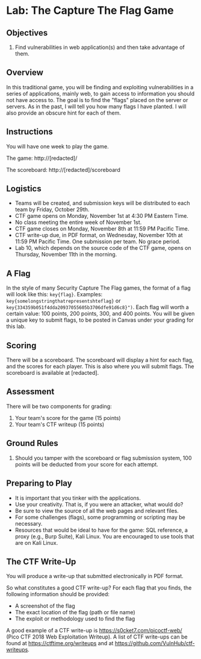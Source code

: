 # Lab: The Capture The Flag Game 

## Objectives

1. Find vulnerabilities in web application(s) and then take advantage of them.

## Overview

In this traditional game, you will be finding and exploiting vulnerabilities in a series of applications, mainly web, to gain access to information you should not have access to. The goal is to find the "flags" placed on the server or servers. As in the past, I will tell you how many flags I have planted. I will also provide an obscure hint for each of them.

## Instructions

You will have one week to play the game.

The game: http://[redacted]/

The scoreboard: http://[redacted]/scoreboard

## Logistics

* Teams will be created, and submission keys will be distributed to each team by Friday, October 29th.
* CTF game opens on Monday, November 1st at 4:30 PM Eastern Time.
* No class meeting the entire week of November 1st.
* CTF game closes on Monday, November 8th at 11:59 PM Pacific Time.
* CTF write-up due, in PDF format, on Wednesday, November 10th at 11:59 PM Pacific Time. One submission per team.  No grace period.
* Lab 10, which depends on the source code of the CTF game, opens on Thursday, November 11th in the morning.

## A Flag

In the style of many Security Capture The Flag games, the format of a flag will look like this: `key{flag}`. Examples: `key{somelongstringthatrepresentshteflag}` or `key{334359b051f4dda20937055605b3706dfe91d6c8}")`. Each flag will worth a certain value: 100 points, 200 points, 300, and 400 points. You will be given a unique key to submit flags, to be posted in Canvas under your grading for this lab.

## Scoring

There will be a scoreboard. The scoreboard will display a hint for each flag, and the scores for each player.  This is also where you will submit flags.  The scoreboard is available at [redacted].

## Assessment

There will be two components for grading:

1. Your team's score for the game (15 points)
2. Your team's CTF writeup (15 points)

## Ground Rules

1. Should you tamper with the scoreboard or flag submission system, 100 points will be deducted from your score for each attempt.

## Preparing to Play

* It is important that you tinker with the applications.
* Use your creativity. That is, if you were an attacker, what would do?
* Be sure to view the source of all the web pages and relevant files.
* For some challenges (flags), some programming or scripting may be necessary.
* Resources that would be ideal to have for the game: SQL reference, a proxy (e.g., Burp Suite), Kali Linux. You are encouraged to use tools that are on Kali Linux.

## The CTF Write-Up

You will produce a write-up that submitted electronically in PDF format.

So what constitutes a good CTF write-up? For each flag that you finds, the following information should be provided:

* A screenshot of the flag
* The exact location of the flag (path or file name)
* The exploit or methodology used to find the flag

A good example of a CTF write-up is https://s0cket7.com/picoctf-web/ (Pico CTF 2018 Web Exploitation Writeup). A list of CTF write-ups can be found at https://ctftime.org/writeups and at https://github.com/VulnHub/ctf-writeups.